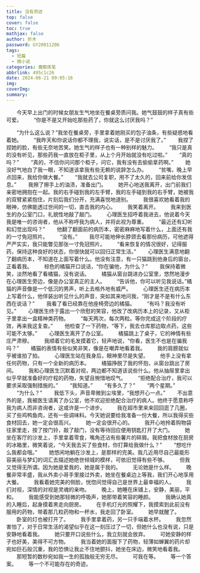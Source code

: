 ```yaml
---
title: 没有奇迹
top: false
cover: false
toc: true
mathjax: false
author: 折木
password: GY20011206
tags:
  - 短篇
  - 微小说
categories: 魔都练笔
abbrlink: 495c1c26
date: 2024-06-21 09:05:16
img:
coverImg:
summary:
---
```

　　今天早上出门的时候女朋友生气地坐在餐桌旁质问我。她气鼓鼓的样子真有些可爱。
　　“你是不是又开始吃那些药了，你就这么讨厌我吗？”
<!--more-->
　　“为什么这么说？”我坐在餐桌旁，手里拿着她刚买的包子油条，有些疑惑地看着她。
　　“我昨天和你说话你都不理我，说实话，是不是讨厌我了。”
　　我捏了捏她的脸，有些无奈地苦笑。她生气的样子也有一种别样的魅力。
　　“我只是真的没有听见，那些药我一直放在柜子里，从上个月开始就没有吃过啦。”
　　“真的吗？”
　　“真的，不信你问问那个柜子，问它，我有没有去偷偷拿药啊。”
　　她没好气地白了我一眼，不知道该拿我有些无赖的说辞怎么办。
　　“贫嘴，晚上早点回来，我给你做大餐。”
　　“我就去公司复职，用不了太久的，回来前给你发信息。”
　　我擦了擦手上的油渍，准备出门。
　　她开心地送我离开，出门前我们亲密地拥抱在一起。我的右手碰到我的左手臂，我的左手碰到我的右手臂，她被我的双臂紧紧抱住，片刻后我们分开，充满喜悦地道别。
　　我很喜欢她看着我的眼神，仿佛能透过世间的一切，直击我的内心。
　　我笑着离开。
　　我来到医生的办公室门口，礼貌性地敲了敲门。
　　心理医生招呼着我进去，他说着今天我是唯一的咨询者，他从不称呼我为病人，并将此视为尊重。
　　“最近还有幻听和幻觉出现吗？”
　　他翻了翻面前的病历本，密密麻麻地写着什么，上面还有我的一寸免冠照片。
　　“没有。”
　　我尽可能地伸长脖颈去看那份病历，可他遮得严严实实，我只能瞥见那张一寸免冠照片。
　　“看来恢复的情况很好，记得服药，保持这种良好的状态，你很快就可以回归正常生活。”
　　心理医生满意地翻了翻病历本，不知道在上面写着什么。他没有注意，有一只猫跳到他身后的窗台，正看着我。
　　棕色的橘猫开口说话，“你在骗他，为什么？”
　　我保持着微笑，淡然地看了看橘猫，没有说话。
　　橘猫从窗台跳进办公室里，悠然地漫步在心理医生旁边，像是办公室真正的主人。
　　“告诉他，你可以听见我说话。”橘猫的声音像是一个低沉的男声，听上去格外地有威严。
　　心理医生还在病历本上写着什么，他佯装出听见什么的声音，突如其来地问我，“刚才是不是有什么东西在说话？”
　　我看了看已经靠在他座椅旁边的橘猫。
　　“有吗？我没有听见。”
　　心理医生终于露出一个欣慰的笑容，他改了改病历本上的记录，又从柜子里拿出一盒精神类药物。
　　“每天两次，每次两粒。等你完成这个阶段的疗效，再来我这复查。”
　　他检查了一下药物，“等下，我去仓库那边取点药，这些可能不太够。”
　　心理医生离开了办公室。
　　橘猫跳上了桌子，它的神情有些庄严肃穆。
　　我顺着它的毛发摸着它，轻声地说，“你看，医生不也是在骗我吗？”
　　橘猫的表情有些似笑非笑，像是在嘲弄地看着我。
　　我的肩膀就似乎被谁拍了拍。
　　心理医生站在我身后，眼神里尽是失望。
　　他手上没有拿任何药物，只有一个全新的病历本。
　　橘猫挣脱了我的怀抱，从窗台跳出了房间。
　　我和心理医生沉默着对视，两边都不知道该说些什么。他从抽屉里拿出似乎早就准备好的疗程的药物，失望且惋惜地叹气。
　　“拒绝配合治疗，我可以要求采取强制措施的。”
　　“我知道。”
　　“有多久了？”
　　“两个星期。”
　　“为什么？”
　　我低下头，声音卑微到尘埃里，“我想开心一点。”
　　不出意外的是，我被医生请离了办公室，他不欢迎拒绝配合治疗的病人。他终于愿意称呼我为病人而非咨询者，这或许是一个进步。
　　我在超市里来来回回逛了几圈，买了些鸡鸭鱼肉，还有一些调味料。今天她说要给我准备一份大餐，所以我得买些食材回去，她一定会很高兴。
　　她一定会很开心的。
　　我开心地拎着购物袋往家里走，按了按门铃，敲了敲门，没有等待回应便用钥匙打开了大门。
　　她坐在客厅的沙发上，手里拿着零食，嘴角还沾有些薯片的碎屑。我把食材放在厨房的冰箱里，微笑着说，“今天我去买了些食材，你打算给我做什么？”
　　“想吃什么我都会哦。”
　　她悠闲地躺在沙发上，是那样的完美。我几近用尽自己最能形容美丽与梦幻的词汇去描述她绝世倾城的模样，可依旧觉得有些不够。
　　但我又觉得无所谓。因为她是爱我的，她是属于我的。
　　无论她是什么样。
　　晚餐非常丰盛，我从外卖小哥手里接过外卖，她坐在餐桌边上等我，我们开心地享用大餐。
　　我看着她完美的侧脸，恍惚间觉得自己是世界上最幸福的人。
　　我们对视，深情的对视是灵魂的亲吻。
　　晚上，她睡在床铺上，安静，美丽，平和。
　　我能感受到她那轻微的呼吸声，她那带着笑容的睡颜。
　　我确认她真的入睡后，起身摸着黑走向厨房。
　　在手机灯光的照耀下，我摸索到此前没有服用的药物，带着那几粒药物和一杯水，我走回了卧室。
　　她早就醒了。
　　卧室的灯也被打开了。
　　我手里拿着药，另一只手端着水杯。
　　我忽然害怕了，对于日常生活的渴望似乎在这一刻压过了一切，但她什么也没有说，只是安静地看着我。
　　她只要开口说些什么，我立刻就会放弃。
　　可她安静的样子也好美，美得不可方物。
　　我当着她的面服下了药物，轻薄如蝉翼的药片却宛如巨石般沉重，我的恐惧让我止不住地颤抖，她坐在床边，微笑地看着我。
　　那短暂的数秒宛如我一生的孤独般无穷无尽。
　　可我在等。
　　等一个答案。
　　等一个不可能存在的奇迹。
